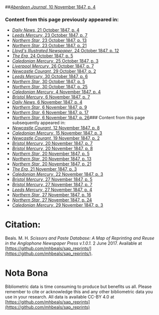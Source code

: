 ##[*Aberdeen Journal*, 10 November 1847, p. 4](https://mhbeals.github.io/sap_html/Aberdeen-Journal/Aberdeen-Journal-10-November-1847-p-4)

### Content from this page previously appeared in:
+ [*Daily News*, 21 October 1847, p. 4](https://mhbeals.github.io/sap_html/Daily-News/Daily-News-21-October-1847-p-4)
+ [*Leeds Mercury*, 23 October 1847, p. 7](https://mhbeals.github.io/sap_html/Leeds-Mercury/Leeds-Mercury-23-October-1847-p-7)
+ [*Northern Star*, 23 October 1847, p. 13](https://mhbeals.github.io/sap_html/Northern-Star/Northern-Star-23-October-1847-p-13)
+ [*Northern Star*, 23 October 1847, p. 21](https://mhbeals.github.io/sap_html/Northern-Star/Northern-Star-23-October-1847-p-21)
+ [*Lloyd's Illustrated Newspaper*, 24 October 1847, p. 12](https://mhbeals.github.io/sap_html/Lloyd's-Illustrated-Newspaper/Lloyd's-Illustrated-Newspaper-24-October-1847-p-12)
+ [*The Era*, 24 October 1847, p. 5](https://mhbeals.github.io/sap_html/The-Era/The-Era-24-October-1847-p-5)
+ [*Caledonian Mercury*, 25 October 1847, p. 3](https://mhbeals.github.io/sap_html/Caledonian-Mercury/Caledonian-Mercury-25-October-1847-p-3)
+ [*Liverpool Mercury*, 26 October 1847, p. 7](https://mhbeals.github.io/sap_html/Liverpool-Mercury/Liverpool-Mercury-26-October-1847-p-7)
+ [*Newcastle Courant*, 29 October 1847, p. 2](https://mhbeals.github.io/sap_html/Newcastle-Courant/Newcastle-Courant-29-October-1847-p-2)
+ [*Leeds Mercury*, 30 October 1847, p. 6](https://mhbeals.github.io/sap_html/Leeds-Mercury/Leeds-Mercury-30-October-1847-p-6)
+ [*Northern Star*, 30 October 1847, p. 5](https://mhbeals.github.io/sap_html/Northern-Star/Northern-Star-30-October-1847-p-5)
+ [*Northern Star*, 30 October 1847, p. 25](https://mhbeals.github.io/sap_html/Northern-Star/Northern-Star-30-October-1847-p-25)
+ [*Caledonian Mercury*, 4 November 1847, p. 4](https://mhbeals.github.io/sap_html/Caledonian-Mercury/Caledonian-Mercury-4-November-1847-p-4)
+ [*Bristol Mercury*, 6 November 1847, p. 7](https://mhbeals.github.io/sap_html/Bristol-Mercury/Bristol-Mercury-6-November-1847-p-7)
+ [*Daily News*, 6 November 1847, p. 4](https://mhbeals.github.io/sap_html/Daily-News/Daily-News-6-November-1847-p-4)
+ [*Northern Star*, 6 November 1847, p. 9](https://mhbeals.github.io/sap_html/Northern-Star/Northern-Star-6-November-1847-p-9)
+ [*Northern Star*, 6 November 1847, p. 17](https://mhbeals.github.io/sap_html/Northern-Star/Northern-Star-6-November-1847-p-17)
+ [*Northern Star*, 6 November 1847, p. 26](https://mhbeals.github.io/sap_html/Northern-Star/Northern-Star-6-November-1847-p-26)### Content from this page subsequently appeared in:
+ [*Newcastle Courant*, 12 November 1847, p. 8](https://mhbeals.github.io/sap_html/Newcastle-Courant/Newcastle-Courant-12-November-1847-p-8)
+ [*Caledonian Mercury*, 15 November 1847, p. 3](https://mhbeals.github.io/sap_html/Caledonian-Mercury/Caledonian-Mercury-15-November-1847-p-3)
+ [*Newcastle Courant*, 19 November 1847, p. 2](https://mhbeals.github.io/sap_html/Newcastle-Courant/Newcastle-Courant-19-November-1847-p-2)
+ [*Bristol Mercury*, 20 November 1847, p. 7](https://mhbeals.github.io/sap_html/Bristol-Mercury/Bristol-Mercury-20-November-1847-p-7)
+ [*Bristol Mercury*, 20 November 1847, p. 8](https://mhbeals.github.io/sap_html/Bristol-Mercury/Bristol-Mercury-20-November-1847-p-8)
+ [*Northern Star*, 20 November 1847, p. 5](https://mhbeals.github.io/sap_html/Northern-Star/Northern-Star-20-November-1847-p-5)
+ [*Northern Star*, 20 November 1847, p. 13](https://mhbeals.github.io/sap_html/Northern-Star/Northern-Star-20-November-1847-p-13)
+ [*Northern Star*, 20 November 1847, p. 21](https://mhbeals.github.io/sap_html/Northern-Star/Northern-Star-20-November-1847-p-21)
+ [*The Era*, 21 November 1847, p. 3](https://mhbeals.github.io/sap_html/The-Era/The-Era-21-November-1847-p-3)
+ [*Caledonian Mercury*, 22 November 1847, p. 3](https://mhbeals.github.io/sap_html/Caledonian-Mercury/Caledonian-Mercury-22-November-1847-p-3)
+ [*Bristol Mercury*, 27 November 1847, p. 5](https://mhbeals.github.io/sap_html/Bristol-Mercury/Bristol-Mercury-27-November-1847-p-5)
+ [*Bristol Mercury*, 27 November 1847, p. 7](https://mhbeals.github.io/sap_html/Bristol-Mercury/Bristol-Mercury-27-November-1847-p-7)
+ [*Leeds Mercury*, 27 November 1847, p. 4](https://mhbeals.github.io/sap_html/Leeds-Mercury/Leeds-Mercury-27-November-1847-p-4)
+ [*Northern Star*, 27 November 1847, p. 16](https://mhbeals.github.io/sap_html/Northern-Star/Northern-Star-27-November-1847-p-16)
+ [*Northern Star*, 27 November 1847, p. 24](https://mhbeals.github.io/sap_html/Northern-Star/Northern-Star-27-November-1847-p-24)
+ [*Caledonian Mercury*, 29 November 1847, p. 3](https://mhbeals.github.io/sap_html/Caledonian-Mercury/Caledonian-Mercury-29-November-1847-p-3)
                    
# Citation: 

Beals. M. H. *Scissors and Paste Database: A Map of Reprinting and Reuse in the Anglophone Newspaper Press v.1.0.1.* 2 June 2017. Available at [https://github.com/mhbeals/sap_reprints/](https://github.com/mhbeals/sap_reprints/). 
                    
# Nota Bona

Bibliometric data is time consuming to produce but benefits us all. Please remember to cite or acknowledge this and any other bibliometric data you use in your research. All data is available CC-BY 4.0 at [https://github.com/mhbeals/sap_reprints](https://github.com/mhbeals/sap_reprints)